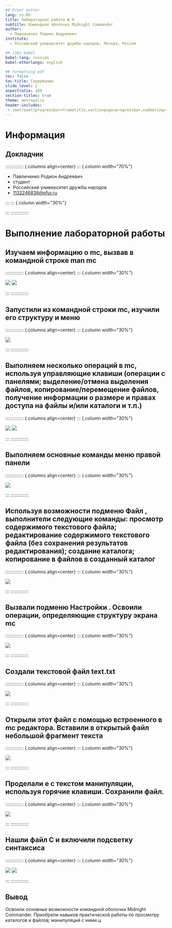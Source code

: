 ```yaml
---
## Front matter
lang: ru-RU
title: Лабораторная работа № 9 
subtitle: Командная оболочка Midnight Commander
author:
  - Павличенко Родион Андреевич
institute:
  - Российский университет дружбы народов, Москва, Россия

## i18n babel
babel-lang: russian
babel-otherlangs: english

## Formatting pdf
toc: false
toc-title: Содержание
slide_level: 2
aspectratio: 169
section-titles: true
theme: metropolis
header-includes:
 - \metroset{progressbar=frametitle,sectionpage=progressbar,numbering=fraction}
---
```


# Информация

## Докладчик

:::::::::::::: {.columns align=center}
::: {.column width="70%"}

  * Павличенко Родион Андреевич
  * студент
  * Российский университет дружбы народов
  * [1132246838@pfur.ru](mailto:1132246838@pfur.ru)
  
:::
::: {.column width="30%"}

:::
::::::::::::::

# Выполнение лабораторной работы

## Изучаем информацию о mc, вызвав в командной строке man mc

:::::::::::::: {.columns align=center}
::: {.column width="30%"}

![](image/1.png)
![](image/2.png)

:::
::::::::::::::

## Запустили из командной строки mc, изучили его структуру и меню

:::::::::::::: {.columns align=center}
::: {.column width="30%"}

![](image/3.png)

:::
::::::::::::::


## Выполняем несколько операций в mc, используя управляющие клавиши (операции с панелями; выделение/отмена выделения файлов, копирование/перемещение файлов, получение информации о размере и правах доступа на файлы и/или каталоги и т.п.)

:::::::::::::: {.columns align=center}
::: {.column width="30%"}

![](image/4.png)
![](image/5.png)


:::
::::::::::::::

## Выполняем основные команды меню правой панели
:::::::::::::: {.columns align=center}
::: {.column width="30%"}

![](image/6.png)

:::
::::::::::::::

## Используя возможности подменю Файл , выполнители следующие команды:  просмотр содержимого текстового файла; редактирование содержимого текстового файла (без сохранения результатов редактирования); создание каталога; копирование в файлов в созданный каталог

:::::::::::::: {.columns align=center}
::: {.column width="30%"}

![](image/7.png)

:::
::::::::::::::

## Вызвали подменю Настройки . Освоили операции, определяющие структуру экрана mc

:::::::::::::: {.columns align=center}
::: {.column width="30%"}

![](image/8.png)

:::
::::::::::::::

## Создали текстовой файл text.txt

:::::::::::::: {.columns align=center}
::: {.column width="30%"}

![](image/9.png)

:::
::::::::::::::

## Открыли этот файл с помощью встроенного в mc редактора. Вставили в открытый файл небольшой фрагмент текста

:::::::::::::: {.columns align=center}
::: {.column width="30%"}

![](image/10.png)

:::
::::::::::::::

## Проделали е с текстом манипуляции, используя горячие клавиши. Сохранили файл.

:::::::::::::: {.columns align=center}
::: {.column width="30%"}

![](image/11.png)

:::
::::::::::::::

## Нашли файл С и включили подсветку синтаксиса

:::::::::::::: {.columns align=center}
::: {.column width="30%"}

![](image/12.png)
![](image/13.png)

:::
::::::::::::::


## Вывод
Освоили основные возможности командной оболочки Midnight Commander. Приобрели навыков практической работы по просмотру каталогов и файлов; манипуляций с ними.ц




